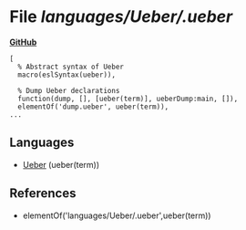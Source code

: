 # File _languages/Ueber/.ueber_
**[GitHub](https://github.com/softlang/yas/blob/master/languages/Ueber/.ueber)**
```
[
  % Abstract syntax of Ueber
  macro(eslSyntax(ueber)),

  % Dump Ueber declarations
  function(dump, [], [ueber(term)], ueberDump:main, []),
  elementOf('dump.ueber', ueber(term)),
...
```

## Languages
* [Ueber](../languages/Ueber.md) (ueber(term))

## References
* elementOf('languages/Ueber/.ueber',ueber(term))
